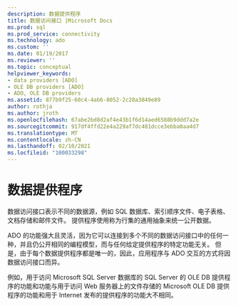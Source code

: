 ```yaml
---
description: 数据提供程序
title: 数据访问接口 |Microsoft Docs
ms.prod: sql
ms.prod_service: connectivity
ms.technology: ado
ms.custom: ''
ms.date: 01/19/2017
ms.reviewer: ''
ms.topic: conceptual
helpviewer_keywords:
- data providers [ADO]
- OLE DB providers [ADO]
- ADO, OLE DB providers
ms.assetid: 877b9f25-60c4-4ab6-8052-2c28a3849e89
author: rothja
ms.author: jroth
ms.openlocfilehash: 67abe2bd8d2af4e43b1f6d14aed6588b9ddd7a2e
ms.sourcegitcommit: 917df4ffd22e4a229af7dc481dcce3ebba0aa4d7
ms.translationtype: MT
ms.contentlocale: zh-CN
ms.lasthandoff: 02/10/2021
ms.locfileid: "100033298"
---
```

# <a name="data-providers"></a>数据提供程序
数据访问接口表示不同的数据源，例如 SQL 数据库、索引顺序文件、电子表格、文档存储和邮件文件。 提供程序使用称为行集的通用抽象来统一公开数据。  
  
 ADO 的功能强大且灵活，因为它可以连接到多个不同的数据访问接口中的任何一种，并且仍公开相同的编程模型，而与任何给定提供程序的特定功能无关。 但是，由于每个数据提供程序都是唯一的，因此，应用程序与 ADO 交互的方式将因数据访问接口而异。  
  
 例如，用于访问 Microsoft SQL Server 数据库的 SQL Server 的 OLE DB 提供程序的功能和功能与用于访问 Web 服务器上的文件存储的 Microsoft OLE DB 提供程序的功能和用于 Internet 发布的提供程序的功能大不相同。
